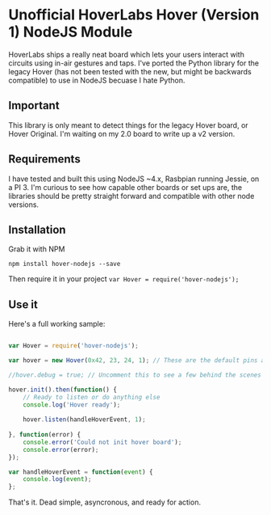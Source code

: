 # Unofficial HoverLabs Hover (Version 1) NodeJS Module

HoverLabs ships a really neat board which lets your users interact with circuits using in-air gestures and taps. I've ported the Python library for the legacy Hover (has not been tested with the new, but might be backwards compatible) to use in NodeJS becuase I hate Python.

## Important

This library is only meant to detect things for the legacy Hover board, or Hover Original. I'm waiting on my 2.0 board to write up a v2 version. 

## Requirements

I have tested and built this using NodeJS ~4.x, Rasbpian running Jessie, on a PI 3. I'm curious to see how capable other boards or set ups are, the libraries should be pretty straight forward and compatible with other node versions.

## Installation

Grab it with NPM

`npm install hover-nodejs --save`

Then require it in your project `var Hover = require('hover-nodejs');`

## Use it

Here's a full working sample:

```javascript

var Hover = require('hover-nodejs');

var hover = new Hover(0x42, 23, 24, 1); // These are the default pins and addresses that HoverLabs uses in all their Pi samples.

//hover.debug = true; // Uncomment this to see a few behind the scenes logs in case you're having trouble

hover.init().then(function() {
	// Ready to listen or do anything else
	console.log('Hover ready');
	
	hover.listen(handleHoverEvent, 1);
	
}, function(error) {
	console.error('Could not init hover board');
	console.error(error);
});

var handleHoverEvent = function(event) {
	console.log(event);
};
```

That's it. Dead simple, asyncronous, and ready for action.
